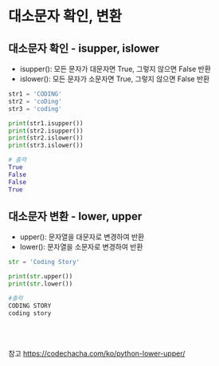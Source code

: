 # 대소문자 확인, 변환

## 대소문자 확인 - isupper, islower

+ isupper(): 모든 문자가 대문자면 True, 그렇지 않으면 False 반환
+ islower(): 모든 문자가 소문자면 True, 그렇지 않으면 False 반환

```python
str1 = 'CODING'
str2 = 'coDing'
str3 = 'coding'

print(str1.isupper())
print(str2.isupper())
print(str2.islower())
print(str3.islower())

# 출력
True
False
False
True
```

## 대소문자 변환 - lower, upper

+ upper(): 문자열을 대문자로 변경하여 반환
+ lower(): 문자열을 소문자로 변경하여 반환

```python
str = 'Coding Story'

print(str.upper())
print(str.lower())

#출력
CODING STORY
coding story
```

<br><br>

참고
<https://codechacha.com/ko/python-lower-upper/>